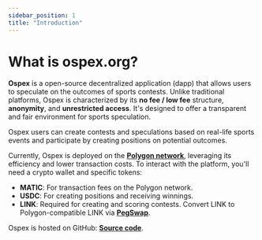 ```yaml
---
sidebar_position: 1
title: "Introduction"
---
```


# What is ospex.org?

**Ospex** is a open-source decentralized application (dapp) that allows users to speculate on the outcomes of sports contests. Unlike traditional platforms, Ospex is characterized by its **no fee / low fee** structure, **anonymity**, and **unrestricted access**. It's designed to offer a transparent and fair environment for sports speculation.

Ospex users can create contests and speculations based on real-life sports events and participate by creating positions on potential outcomes.

Currently, Ospex is deployed on the [**Polygon network**](https://polygon.technology/), leveraging its efficiency and lower transaction costs. To interact with the platform, you'll need a crypto wallet and specific tokens:

- **MATIC**: For transaction fees on the Polygon network.
- **USDC**: For creating positions and receiving winnings.
- **LINK**: Required for creating and scoring contests. Convert LINK to Polygon-compatible LINK via [**PegSwap**](https://pegswap.chain.link/).

Ospex is hosted on GitHub: [**Source code**](https://github.com/ospex-org).

